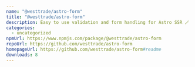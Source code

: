 ```yaml
---
name: "@westtrade/astro-form"
title: "@westtrade/astro-form"
description: Easy to use validation and form handling for Astro SSR 🪄
categories:
  - uncategorized
npmUrl: https://www.npmjs.com/package/@westtrade/astro-form
repoUrl: https://github.com/westtrade/astro-form
homepageUrl: https://github.com/westtrade/astro-form#readme
downloads: 8
---
```


